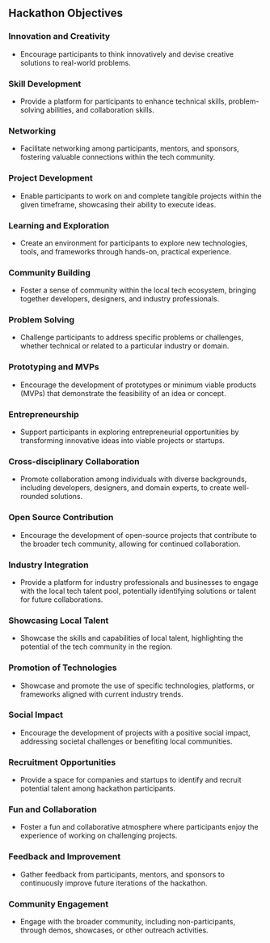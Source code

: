 ## Hackathon Objectives

### Innovation and Creativity
- Encourage participants to think innovatively and devise creative solutions to real-world problems.
### Skill Development
- Provide a platform for participants to enhance technical skills, problem-solving abilities, and collaboration skills.
### Networking
- Facilitate networking among participants, mentors, and sponsors, fostering valuable connections within the tech community.
### Project Development
- Enable participants to work on and complete tangible projects within the given timeframe, showcasing their ability to execute ideas.
### Learning and Exploration
- Create an environment for participants to explore new technologies, tools, and frameworks through hands-on, practical experience.
### Community Building
- Foster a sense of community within the local tech ecosystem, bringing together developers, designers, and industry professionals.
### Problem Solving
- Challenge participants to address specific problems or challenges, whether technical or related to a particular industry or domain.
### Prototyping and MVPs
- Encourage the development of prototypes or minimum viable products (MVPs) that demonstrate the feasibility of an idea or concept.
### Entrepreneurship
- Support participants in exploring entrepreneurial opportunities by transforming innovative ideas into viable projects or startups.

### Cross-disciplinary Collaboration
- Promote collaboration among individuals with diverse backgrounds, including developers, designers, and domain experts, to create well-rounded solutions.

### Open Source Contribution
- Encourage the development of open-source projects that contribute to the broader tech community, allowing for continued collaboration.

### Industry Integration
- Provide a platform for industry professionals and businesses to engage with the local tech talent pool, potentially identifying solutions or talent for future collaborations.

### Showcasing Local Talent
- Showcase the skills and capabilities of local talent, highlighting the potential of the tech community in the region.

### Promotion of Technologies
- Showcase and promote the use of specific technologies, platforms, or frameworks aligned with current industry trends.

### Social Impact
- Encourage the development of projects with a positive social impact, addressing societal challenges or benefiting local communities.

### Recruitment Opportunities
- Provide a space for companies and startups to identify and recruit potential talent among hackathon participants.

### Fun and Collaboration
- Foster a fun and collaborative atmosphere where participants enjoy the experience of working on challenging projects.

### Feedback and Improvement
- Gather feedback from participants, mentors, and sponsors to continuously improve future iterations of the hackathon.

### Community Engagement
- Engage with the broader community, including non-participants, through demos, showcases, or other outreach activities.
